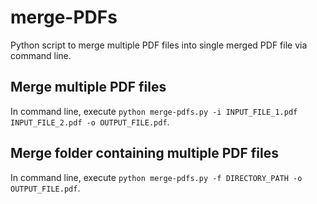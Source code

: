 # merge-PDFs
Python script to merge multiple PDF files into single merged PDF file via command line.

## Merge multiple PDF files
In command line, execute `python merge-pdfs.py -i INPUT_FILE_1.pdf INPUT_FILE_2.pdf -o OUTPUT_FILE.pdf`.

## Merge folder containing multiple PDF files
In command line, execute `python merge-pdfs.py -f DIRECTORY_PATH -o OUTPUT_FILE.pdf`.
